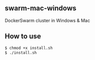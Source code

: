 ## swarm-mac-windows
DockerSwarm cluster in Windows &amp; Mac

## How to use
```sh
$ chmod +x install.sh
$ ./install.sh
```